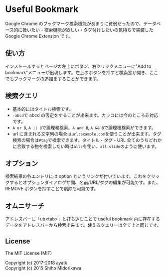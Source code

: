 # Useful Bookmark

Google Chrome のブックマーク検索機能があまりに貧弱だったので、データベース的に扱いたい・検索機能が欲しい・タグ付けしたいの気持ちで実装した Google Chrome Extension です。

## 使い方

インストールするとページの左上にボタン、右クリックメニューに"Add to bookmark"メニューが出現します。左上のボタンを押すと検索窓が開き、ここでもブックマークの追加をすることができます。

## 検索クエリ

* 基本的にはタイトル検索です。
* `-abcd`で abcd の否定をすることが出来ます。カッコには今のところ非対応です。
* `A or B`, `A || B`で論理和検索、`A and B`, `A && B`で論理積検索ができます。
* url に含まれる文字列の場合は`url:example.com`を使うことが出来ます。タグ検索の場合は`#tag`で検索できます。タイトル・タグ・URL 全てのうちどれかに合致する物を検索したい時は`all:`を使い、`all:slide`のように使います。

## オプション

検索結果の各エントリには option というリンクが付いています。これをクリックするとオプションダイアログが開、名前/URL/タグの編集が可能です。また、REMOVE ボタンを押すことで削除も可能です。

## オムニサーチ

アドレスバーに「ub&lt;tab&gt;」と打ち込むことで useful bookmark 内に存在するデータをアドレスバーから検索出来ます。使えるクエリーは全て上と同じです。

## License

The MIT License (MIT)

Copyright (c) 2017-2018 ayatk  
Copyright (c) 2015 Shiho Midorikawa
